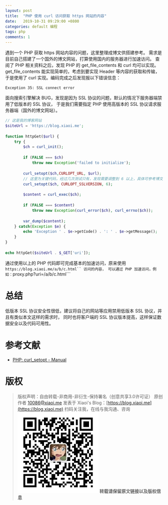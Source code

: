 ```yaml
---
layout: post
title:  "PHP 使用 curl 访问获取 https 网站的内容"
date:   2019-10-31 09:29:00 +0800
categories: default 编程
tags: php
comments: 1
---
```

遇到一个 PHP 获取 https 网站内容的问题，这里整理成博文供搭建参考。
需求是目前自己搭建了一个国外的博文网站，打算使用国内的服务器进行加速访问。
查阅了 PHP 相关资料之后，发现 PHP 的 get_file_contents 和 curl 均可以实现。
get_file_contents 能实现简单的，考虑到要实现 Header 等内容的获取和传输，
于是使用了 curl 实现。编码完成之后发现报以下错误信息：
```
Exception 35: SSL connect error
```
面向搜索引擎解决 BUG，发现是因为 SSL 协议的问题，默认的情况下服务器端禁用了低版本的 SSL 协议，
于是我们需要指定 PHP 使用高版本的 SSL 协议请求服务器端（国外的博文网站）。
```php
// 这是我的博客网站
$siteUrl = 'https://blog.xiaoi.me';

function httpGet($url) {
    try {
        $ch = curl_init();
    
        if (FALSE === $ch)
            throw new Exception('failed to initialize');
 
        curl_setopt($ch,CURLOPT_URL, $url);
        // 这里为关键代码，经过几次测试只有，发现需要调整到 6 以上，具体可参考博文底部链接
        curl_setopt($ch, CURLOPT_SSLVERSION, 6);
    
        $content = curl_exec($ch);
    
        if (FALSE === $content)
            throw new Exception(curl_error($ch), curl_errno($ch));
    
        var_dump($content);
    } catch(Exception $e) {
        echo 'Exception ' . $e->getCode() . ': ' . $e->getMessage();
    }
}

echo httpGet($siteUrl . $_GET['uri']);
```
通过使用以上的 PHP 代码即可完成基本的加速访问，原来使用 ```https://blog.xiaoi.me/a/b/c.html`` 访问的内容，
可以通过 PHP 加速访问，例如：```proxy.php?uri=/a/b/c.html```
# 总结
低版本 SSL 协议安全性很低，建议将自己的网站等应用禁用低版本 SSL 协议，并且有类似本文这样的需求时，
同时也将客户端的 SSL 协议版本提高，这样保证数据安全以及代码可用性。
# 参考文献
 - [PHP: curl_setopt - Manual](https://www.php.net/manual/en/function.curl-setopt.php)
# 版权
 > 版权声明：自由转载-非商用-非衍生-保持署名（创意共享3.0许可证）
原创作者 10086@xiaoi.me 发表于 Xiaoi's Blog：[https://blog.xiaoi.me](https://blog.xiaoi.me)
扫码关注我，在线与我沟通、咨询
![image](/assets/res/qrcode.png)
**转载请保留原文链接以及版权信息**